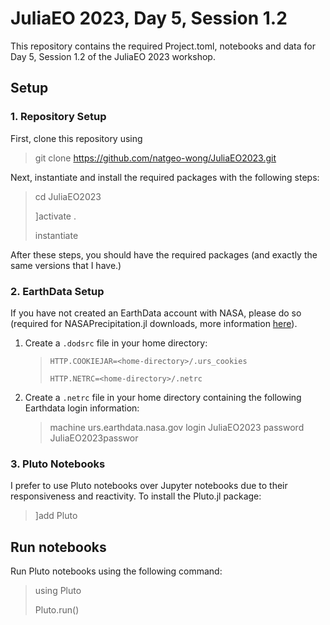 # JuliaEO 2023, Day 5, Session 1.2

This repository contains the required Project.toml, notebooks and data for Day 5, Session 1.2 of the JuliaEO 2023 workshop.

## Setup

### 1. Repository Setup

First, clone this repository using
> git clone https://github.com/natgeo-wong/JuliaEO2023.git

Next, instantiate and install the required packages with the following steps:
> cd JuliaEO2023
> 
> ]activate .
> 
> instantiate

After these steps, you should have the required packages (and exactly the same versions that I have.)

### 2. EarthData Setup

If you have not created an EarthData account with NASA, please do so (required for NASAPrecipitation.jl downloads, more information [here](https://natgeo-wong.github.io/NASAPrecipitation.jl/dev/download.html)).

1. Create a `.dodsrc` file in your home directory:
    > `HTTP.COOKIEJAR=<home-directory>/.urs_cookies`
    > 
    > `HTTP.NETRC=<home-directory>/.netrc`
2. Create a `.netrc` file in your home directory containing the following Earthdata login information:
    > machine urs.earthdata.nasa.gov login JuliaEO2023 password JuliaEO2023passwor

### 3. Pluto Notebooks

I prefer to use Pluto notebooks over Jupyter notebooks due to their responsiveness and reactivity.  To install the Pluto.jl package:
> ]add Pluto

## Run notebooks
Run Pluto notebooks using the following command:
> using Pluto
>
> Pluto.run()
